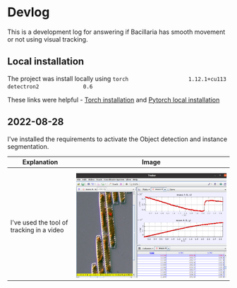 # Devlog

This is a development log for answering if Bacillaria has smooth movement or not using visual tracking.

## Local installation

The project was install locally using 
`
torch                   1.12.1+cu113
detectron2              0.6
`

These links were helpful - [Torch installation](https://detectron2.readthedocs.io/en/latest/tutorials/install.html) and [Pytorch local installation](https://pytorch.org/get-started/locally/)



## 2022-08-28

I've installed the requirements to activate the Object detection and instance segmentation. 



| Explanation                               | Image                                                        |
| ----------------------------------------- | ------------------------------------------------------------ |
|                                           |                                                              |
|                                           |                                                              |
| I've used the tool of tracking in a video | ![image-20220828215750095](devlog.assets/image-20220828215750095.png) |

